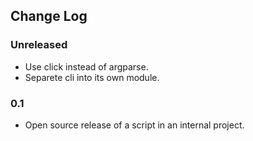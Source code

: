 ## Change Log

### Unreleased

- Use click instead of argparse.
- Separete cli into its own module.

### 0.1

- Open source release of a script in an internal project.
